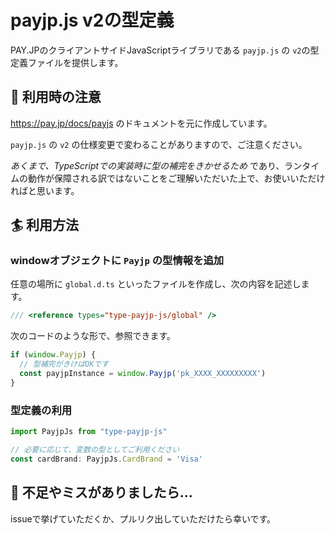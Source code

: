 # payjp.js v2の型定義

PAY.JPのクライアントサイドJavaScriptライブラリである `payjp.js` の `v2`の型定義ファイルを提供します。


## 🔖 利用時の注意

https://pay.jp/docs/payjs のドキュメントを元に作成しています。

`payjp.js` の `v2` の仕様変更で変わることがありますので、ご注意ください。

*あくまで、TypeScriptでの実装時に型の補完をきかせるため* であり、ランタイムの動作が保障される訳ではないことをご理解いただいた上で、お使いいただければと思います。


## 🏄 利用方法

### windowオブジェクトに `Payjp` の型情報を追加

任意の場所に `global.d.ts` といったファイルを作成し、次の内容を記述します。

```ts
/// <reference types="type-payjp-js/global" />
```

次のコードのような形で、参照できます。

```ts
if (window.Payjp) {
  // 型補完がきけばOKです
  const payjpInstance = window.Payjp('pk_XXXX_XXXXXXXXX')
}
```

### 型定義の利用

```ts
import PayjpJs from "type-payjp-js"

// 必要に応じて、変数の型としてご利用ください
const cardBrand: PayjpJs.CardBrand = 'Visa'
```


## 🙏 不足やミスがありましたら...

issueで挙げていただくか、プルリク出していただけたら幸いです。
